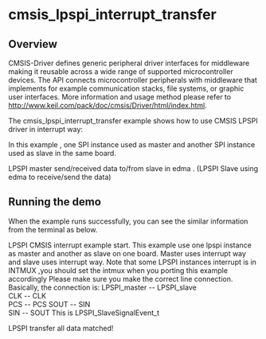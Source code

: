 # cmsis_lpspi_interrupt_transfer

## Overview
CMSIS-Driver defines generic peripheral driver interfaces for middleware making it reusable across a wide 
range of supported microcontroller devices. The API connects microcontroller peripherals with middleware 
that implements for example communication stacks, file systems, or graphic user interfaces. 
More information and usage method please refer to http://www.keil.com/pack/doc/cmsis/Driver/html/index.html.

The cmsis_lpspi_interrupt_transfer example shows how to use CMSIS LPSPI driver in interrupt way:

In this example , one SPI instance used as master and another SPI instance used as slave in the same board.

LPSPI master send/received data to/from slave in edma . (LPSPI Slave using edma to receive/send the data)

## Running the demo
When the example runs successfully, you can see the similar information from the terminal as below.

LPSPI CMSIS interrupt example start.
This example use one lpspi instance as master and another as slave on one board.
Master uses interrupt way and slave uses interrupt way.
Note that some LPSPI instances interrupt is in INTMUX ,you should set the intmux when you porting this example accordingly 
Please make sure you make the correct line connection. Basically, the connection is: 
LPSPI_master -- LPSPI_slave   
   CLK      --    CLK  
   PCS      --    PCS 
   SOUT     --    SIN  
   SIN      --    SOUT 
This is LPSPI_SlaveSignalEvent_t
 
LPSPI transfer all data matched! 

